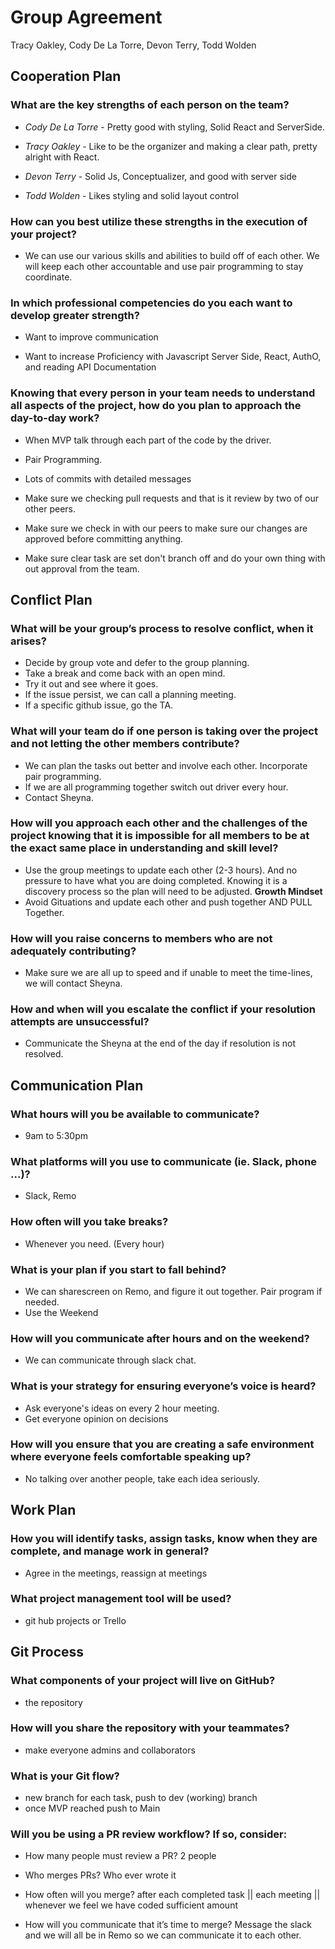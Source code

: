 # Group Agreement

Tracy Oakley, Cody De La Torre, Devon Terry, Todd Wolden

## Cooperation Plan

### What are the key strengths of each person on the team?

- *Cody De La Torre* - Pretty good with styling, Solid React and ServerSide.

- *Tracy Oakley* - Like to be the organizer and making a clear path, pretty alright with React.

- *Devon Terry* - Solid Js, Conceptualizer, and good with server side

- *Todd Wolden* - Likes styling and solid layout control

### How can you best utilize these strengths in the execution of your project?

- We can use our various skills and abilities to build off of each other. We will keep each other accountable and use pair programming to stay coordinate.

### In which professional competencies do you each want to develop greater strength?

- Want to improve communication

- Want to increase Proficiency with Javascript Server Side, React, AuthO, and reading API Documentation

### Knowing that every person in your team needs to understand all aspects of the project, how do you plan to approach the day-to-day work?

- When MVP talk through each part of the code by the driver.

- Pair Programming.

- Lots of commits with detailed messages

- Make sure we checking pull requests and that is it review by two of our other peers.

- Make sure we check in with our peers to make sure our changes are approved before committing anything.

- Make sure clear task are set don't branch off and do your own thing with out approval from the team.

## Conflict Plan

### What will be your group’s process to resolve conflict, when it arises?

- Decide by group vote and defer to the group planning.
- Take a break and come back with an open mind.
- Try it out and see where it goes.
- If the issue persist, we can call a planning meeting.
- If a specific github issue, go the TA.

### What will your team do if one person is taking over the project and not letting the other members contribute?

- We can plan the tasks out better and involve each other. Incorporate pair programming.
- If we are all programming together switch out driver every hour.
- Contact Sheyna.

### How will you approach each other and the challenges of the project knowing that it is impossible for all members to be at the exact same place in understanding and skill level?

- Use the group meetings to update each other (2-3 hours). And no pressure to have what you are doing completed. Knowing it is a discovery process so the plan will need to be adjusted. **Growth Mindset**
- Avoid Gituations and update each other and push together AND PULL Together.

### How will you raise concerns to members who are not adequately contributing?

- Make sure we are all up to speed and if unable to meet the time-lines, we will contact Sheyna.

### How and when will you escalate the conflict if your resolution attempts are unsuccessful?

- Communicate the Sheyna at the end of the day if resolution is not resolved.

## Communication Plan

### What hours will you be available to communicate?

- 9am to 5:30pm

### What platforms will you use to communicate (ie. Slack, phone …)?

- Slack, Remo

### How often will you take breaks?

- Whenever you need. (Every hour)

### What is your plan if you start to fall behind?

- We can sharescreen on Remo, and figure it out together. Pair program if needed.
- Use the Weekend

### How will you communicate after hours and on the weekend?

- We can communicate through slack chat.

### What is your strategy for ensuring everyone’s voice is heard?

- Ask everyone's ideas on every 2 hour meeting.
- Get everyone opinion on decisions

### How will you ensure that you are creating a safe environment where everyone feels comfortable speaking up?

- No talking over another people, take each idea seriously.

## Work Plan

### How you will identify tasks, assign tasks, know when they are complete, and manage work in general?

- Agree in the meetings, reassign at meetings

### What project management tool will be used?

- git hub projects or Trello

## Git Process

### What components of your project will live on GitHub?

- the repository

### How will you share the repository with your teammates?

- make everyone admins and collaborators

### What is your Git flow?

- new branch for each task, push to dev (working) branch
- once MVP reached push to Main

### Will you be using a PR review workflow? If so, consider:

- How many people must review a PR?
2 people

- Who merges PRs?
Who ever wrote it

- How often will you merge?
after each completed task || each meeting || whenever we feel we have coded sufficient amount

- How will you communicate that it’s time to merge?
Message the slack and we will all be in Remo so we can communicate it to each other.
